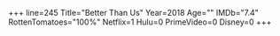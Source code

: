 +++
line=245
Title="Better Than Us"
Year=2018
Age=""
IMDb="7.4"
RottenTomatoes="100%"
Netflix=1
Hulu=0
PrimeVideo=0
Disney=0
+++

